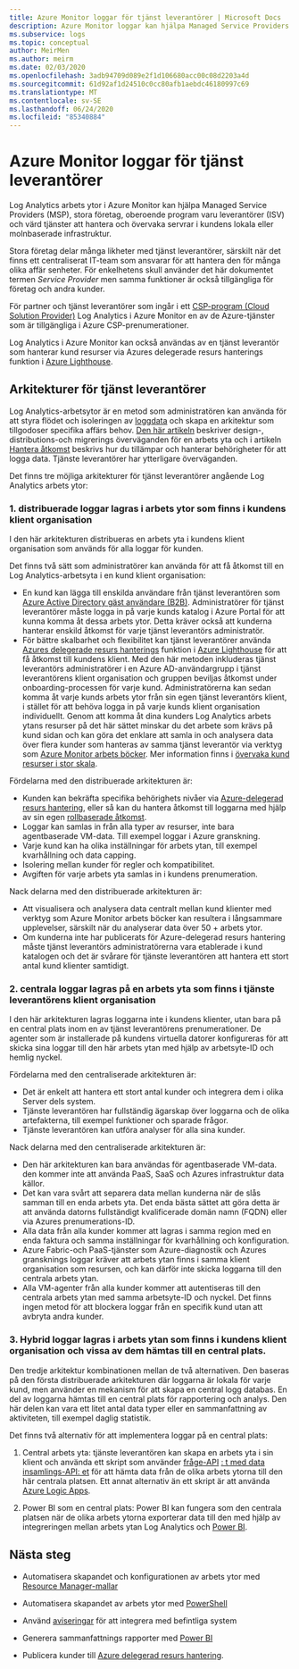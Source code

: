 ```yaml
---
title: Azure Monitor loggar för tjänst leverantörer | Microsoft Docs
description: Azure Monitor loggar kan hjälpa Managed Service Providers (MSP), stora företag, oberoende program varu leverantörer (ISV) och värd leverantörer att hantera och övervaka servrar i kundens lokala eller molnbaserade infrastruktur.
ms.subservice: logs
ms.topic: conceptual
author: MeirMen
ms.author: meirm
ms.date: 02/03/2020
ms.openlocfilehash: 3adb94709d089e2f1d106680acc00c08d2203a4d
ms.sourcegitcommit: 61d92af1d24510c0cc80afb1aebdc46180997c69
ms.translationtype: MT
ms.contentlocale: sv-SE
ms.lasthandoff: 06/24/2020
ms.locfileid: "85340884"
---
```

# <a name="azure-monitor-logs-for-service-providers"></a>Azure Monitor loggar för tjänst leverantörer

Log Analytics arbets ytor i Azure Monitor kan hjälpa Managed Service Providers (MSP), stora företag, oberoende program varu leverantörer (ISV) och värd tjänster att hantera och övervaka servrar i kundens lokala eller molnbaserade infrastruktur.

Stora företag delar många likheter med tjänst leverantörer, särskilt när det finns ett centraliserat IT-team som ansvarar för att hantera den för många olika affär senheter. För enkelhetens skull använder det här dokumentet termen *Service Provider* men samma funktioner är också tillgängliga för företag och andra kunder.

För partner och tjänst leverantörer som ingår i ett [CSP-program (Cloud Solution Provider)](https://partner.microsoft.com/en-US/membership/cloud-solution-provider) Log Analytics i Azure Monitor en av de Azure-tjänster som är tillgängliga i Azure CSP-prenumerationer.

Log Analytics i Azure Monitor kan också användas av en tjänst leverantör som hanterar kund resurser via Azures delegerade resurs hanterings funktion i [Azure Lighthouse](https://docs.microsoft.com/azure/lighthouse/overview).

## <a name="architectures-for-service-providers"></a>Arkitekturer för tjänst leverantörer

Log Analytics-arbetsytor är en metod som administratören kan använda för att styra flödet och isoleringen av [loggdata](data-platform-logs.md) och skapa en arkitektur som tillgodoser specifika affärs behov. [Den här artikeln](design-logs-deployment.md) beskriver design-, distributions-och migrerings överväganden för en arbets yta och i artikeln [Hantera åtkomst](manage-access.md) beskrivs hur du tillämpar och hanterar behörigheter för att logga data. Tjänste leverantörer har ytterligare överväganden.

Det finns tre möjliga arkitekturer för tjänst leverantörer angående Log Analytics arbets ytor:

### <a name="1-distributed---logs-are-stored-in-workspaces-located-in-the-customers-tenant"></a>1. distribuerade loggar lagras i arbets ytor som finns i kundens klient organisation

I den här arkitekturen distribueras en arbets yta i kundens klient organisation som används för alla loggar för kunden.

Det finns två sätt som administratörer kan använda för att få åtkomst till en Log Analytics-arbetsyta i en kund klient organisation:

- En kund kan lägga till enskilda användare från tjänst leverantören som [Azure Active Directory gäst användare (B2B)](https://docs.microsoft.com/azure/active-directory/b2b/what-is-b2b). Administratörer för tjänst leverantörer måste logga in på varje kunds katalog i Azure Portal för att kunna komma åt dessa arbets ytor. Detta kräver också att kunderna hanterar enskild åtkomst för varje tjänst leverantörs administratör.
- För bättre skalbarhet och flexibilitet kan tjänst leverantörer använda [Azures delegerade resurs hanterings](https://docs.microsoft.com/azure/lighthouse/concepts/azure-delegated-resource-management) funktion i [Azure Lighthouse](https://docs.microsoft.com/azure/lighthouse/overview) för att få åtkomst till kundens klient. Med den här metoden inkluderas tjänst leverantörs administratörer i en Azure AD-användargrupp i tjänst leverantörens klient organisation och gruppen beviljas åtkomst under onboarding-processen för varje kund. Administratörerna kan sedan komma åt varje kunds arbets ytor från sin egen tjänst leverantörs klient, i stället för att behöva logga in på varje kunds klient organisation individuellt. Genom att komma åt dina kunders Log Analytics arbets ytans resurser på det här sättet minskar du det arbete som krävs på kund sidan och kan göra det enklare att samla in och analysera data över flera kunder som hanteras av samma tjänst leverantör via verktyg som [Azure Monitor arbets böcker](https://docs.microsoft.com/azure//azure-monitor/platform/workbooks-overview). Mer information finns i [övervaka kund resurser i stor skala](https://docs.microsoft.com/azure/lighthouse/how-to/monitor-at-scale).

Fördelarna med den distribuerade arkitekturen är:

* Kunden kan bekräfta specifika behörighets nivåer via [Azure-delegerad resurs hantering](https://docs.microsoft.com/azure/lighthouse/concepts/azure-delegated-resource-management), eller så kan du hantera åtkomst till loggarna med hjälp av sin egen [rollbaserade åtkomst](https://docs.microsoft.com/azure/role-based-access-control/overview).
* Loggar kan samlas in från alla typer av resurser, inte bara agentbaserade VM-data. Till exempel loggar i Azure granskning.
* Varje kund kan ha olika inställningar för arbets ytan, till exempel kvarhållning och data capping.
* Isolering mellan kunder för regler och kompatibilitet.
* Avgiften för varje arbets yta samlas in i kundens prenumeration.

Nack delarna med den distribuerade arkitekturen är:

* Att visualisera och analysera data centralt mellan kund klienter med verktyg som Azure Monitor arbets böcker kan resultera i långsammare upplevelser, särskilt när du analyserar data över 50 + arbets ytor.
* Om kunderna inte har publicerats för Azure-delegerad resurs hantering måste tjänst leverantörs administratörerna vara etablerade i kund katalogen och det är svårare för tjänste leverantören att hantera ett stort antal kund klienter samtidigt.

### <a name="2-central---logs-are-stored-in-a-workspace-located-in-the-service-provider-tenant"></a>2. centrala loggar lagras på en arbets yta som finns i tjänste leverantörens klient organisation

I den här arkitekturen lagras loggarna inte i kundens klienter, utan bara på en central plats inom en av tjänst leverantörens prenumerationer. De agenter som är installerade på kundens virtuella datorer konfigureras för att skicka sina loggar till den här arbets ytan med hjälp av arbetsyte-ID och hemlig nyckel.

Fördelarna med den centraliserade arkitekturen är:

* Det är enkelt att hantera ett stort antal kunder och integrera dem i olika Server dels system.
* Tjänste leverantören har fullständig ägarskap över loggarna och de olika artefakterna, till exempel funktioner och sparade frågor.
* Tjänste leverantören kan utföra analyser för alla sina kunder.

Nack delarna med den centraliserade arkitekturen är:

* Den här arkitekturen kan bara användas för agentbaserade VM-data. den kommer inte att använda PaaS, SaaS och Azures infrastruktur data källor.
* Det kan vara svårt att separera data mellan kunderna när de slås samman till en enda arbets yta. Det enda bästa sättet att göra detta är att använda datorns fullständigt kvalificerade domän namn (FQDN) eller via Azures prenumerations-ID.
* Alla data från alla kunder kommer att lagras i samma region med en enda faktura och samma inställningar för kvarhållning och konfiguration.
* Azure Fabric-och PaaS-tjänster som Azure-diagnostik och Azures gransknings loggar kräver att arbets ytan finns i samma klient organisation som resursen, och kan därför inte skicka loggarna till den centrala arbets ytan.
* Alla VM-agenter från alla kunder kommer att autentiseras till den centrala arbets ytan med samma arbetsyte-ID och nyckel. Det finns ingen metod för att blockera loggar från en specifik kund utan att avbryta andra kunder.

### <a name="3-hybrid---logs-are-stored-in-workspace-located-in-the-customers-tenant-and-some-of-them-are-pulled-to-a-central-location"></a>3. Hybrid loggar lagras i arbets ytan som finns i kundens klient organisation och vissa av dem hämtas till en central plats.

Den tredje arkitektur kombinationen mellan de två alternativen. Den baseras på den första distribuerade arkitekturen där loggarna är lokala för varje kund, men använder en mekanism för att skapa en central logg databas. En del av loggarna hämtas till en central plats för rapportering och analys. Den här delen kan vara ett litet antal data typer eller en sammanfattning av aktiviteten, till exempel daglig statistik.

Det finns två alternativ för att implementera loggar på en central plats:

1. Central arbets yta: tjänste leverantören kan skapa en arbets yta i sin klient och använda ett skript som använder [fråge-API](https://dev.loganalytics.io/) [: t med data insamlings-API: et](../../azure-monitor/platform/data-collector-api.md) för att hämta data från de olika arbets ytorna till den här centrala platsen. Ett annat alternativ än ett skript är att använda [Azure Logic Apps](https://docs.microsoft.com/azure/logic-apps/logic-apps-overview).

2. Power BI som en central plats: Power BI kan fungera som den centrala platsen när de olika arbets ytorna exporterar data till den med hjälp av integreringen mellan arbets ytan Log Analytics och [Power BI](../../azure-monitor/platform/powerbi.md).

## <a name="next-steps"></a>Nästa steg

* Automatisera skapandet och konfigurationen av arbets ytor med [Resource Manager-mallar](template-workspace-configuration.md)

* Automatisera skapandet av arbets ytor med [PowerShell](../../azure-monitor/platform/powershell-workspace-configuration.md)

* Använd [aviseringar](../../azure-monitor/platform/alerts-overview.md) för att integrera med befintliga system

* Generera sammanfattnings rapporter med [Power BI](../../azure-monitor/platform/powerbi.md)

* Publicera kunder till [Azure delegerad resurs hantering](https://docs.microsoft.com/azure/lighthouse/concepts/azure-delegated-resource-management).
